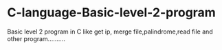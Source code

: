 # C-language-Basic-level-2-program
Basic level 2 program in C like get ip, merge file,palindrome,read file and other program..........
